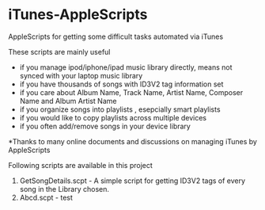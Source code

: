 # iTunes-AppleScripts
AppleScripts for getting some difficult tasks automated via iTunes

These scripts are mainly useful 
- if you manage ipod/iphone/ipad music library directly, means not synced with your laptop music library
- if you have thousands of songs with ID3V2 tag information set
- if you care about Album Name, Track Name, Artist Name, Composer Name and Album Artist Name
- if you organize songs into playlists , esepcially smart playlists
- if you would like to copy playlists across multiple devices
- if you often add/remove songs in your device library


*Thanks to many online documents and discussions on managing iTunes by AppleScripts 


Following scripts are available in this project

1. GetSongDetails.scpt - A simple script for getting ID3V2 tags of every song in the Library chosen.
2. Abcd.scpt - test
